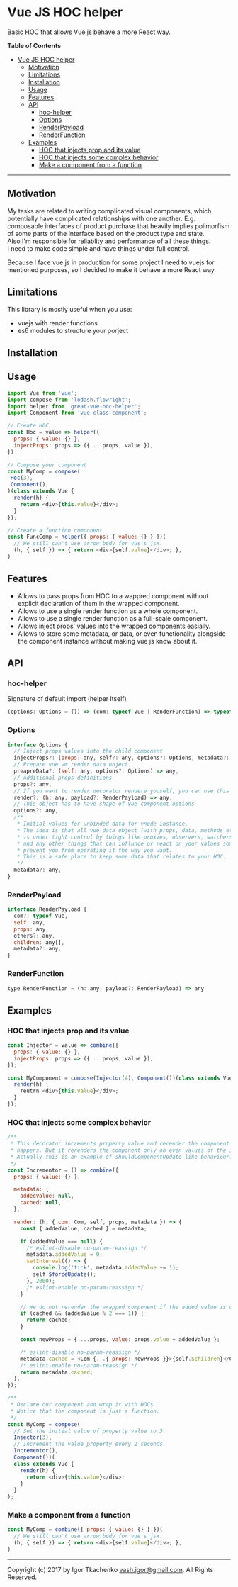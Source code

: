 # Vue JS HOC helper
Basic HOC that allows Vue js behave a more React way.

**Table of Contents**

- [Vue JS HOC helper](#)
	- [Motivation](##Motivation)
	- [Limitations](#)
	- [Installation](#)
	- [Usage](#)
	- [Features](#)
	- [API](#)
		- [hoc-helper](#)
		- [Options](#)
		- [RenderPayload](#)
		- [RenderFunction](#)
	- [Examples](#)
		- [HOC that injects prop and its value](#)
		- [HOC that injects some complex behavior](#)
		- [Make a component from a function](#)

---
## Motivation
My tasks are related to writing complicated visual components, which potentially have complicated relationships with one another. E.g. composable interfaces of product purchase that heavily implies polimorfism of some parts of the interface based on the product type and state.  
Also I'm responsible for reliablity and performance of all these things.  
I need to make code simple and have things under full control.

Because I face vue js in production for some project I need to vuejs for mentioned purposes, so I decided to make it behave a more React way.

## Limitations
This library is mostly useful when you use:
* vuejs with render functions
* es6 modules to structure your porject 

## Installation

## Usage
```javascript
import Vue from 'vue';
import compose from 'lodash.flowright';
import helper from 'great-vue-hoc-helper';
import Component from 'vue-class-component'; 

// Create HOC
const Hoc = value => helper({
  props: { value: {} },
  injectProps: props => ({ ...props, value }),
})

// Compose your component
const MyComp = compose(
 Hoc(3),
 Component(),
)(class extends Vue {
  render(h) {
    return <div>{this.value}</div>;
  }
});

// Create a function component
const FuncComp = helper({ props: { value: {} } })(
  // We still can't use arrow body for vue's jsx.
  (h, { self }) => { return <div>{self.value}</div>; },
)
```


## Features
* Allows to pass props from HOC to a wappred component without explicit declaration of them in the wrapped component.
* Allows to use a single render function as a whole component.
* Allows to use a single render function as a full-scale component.
* Allows inject props' values into the wrapped components easially.
* Allows to store some metadata, or data, or even functionality alongside the component instance without making vue js know about it.

## API
### hoc-helper
Signature of default import (helper itself)
```javascript 
(options: Options = {}) => (com: typeof Vue | RenderFunction) => typeof Vue 
```

### Options
```javascript
interface Options {
  // Inject props values into the child component
  injectProps?: (props: any, self?: any, options?: Options, metadata?: any) => any,
  // Prepare vue vm render data object
  preapreData?: (self: any, options?: Options) => any,
  // Additional props definitions
  props?: any,
  // If you want to render decorator rendere youself, you can use this property
  render?: (h: any, payload?: RenderPayload) => any,
  // This object has to have shape of Vue component options
  options?: any,
  /**
   * Initial values for unbinded data for vnode instance.
   * The idea is that all vue data object (with props, data, methods etc.)
   * is under tight control by things like proxies, observers, watchers,
   * and any other things that can influnce or react on your values some way or
   * prevent you from operating it the way you want.
   * This is a safe place to keep some data that relates to your HOC.
   */
  metadata?: any,
}
```

### RenderPayload
```javascript
interface RenderPayload {
  com?: typeof Vue,
  self: any,
  props: any,
  others?: any,
  children: any[],
  metadata?: any,
}
```

### RenderFunction
```javascript
type RenderFunction = (h: any, payload?: RenderPayload) => any
```

## Examples
### HOC that injects prop and its value
```javascript
const Injector = value => combine({
  props: { value: {} },
  injectProps: props => ({ ...props, value }),
});

const MyComponent = compose(Injector(4), Component())(class extends Vue {
  render(h) {
    reutrn <div>{this.value}</div>;
  }
});
```

### HOC that injects some complex behavior
```javascript
/**
 * This decorator increments property value and rerender the component when this
 * happens. But it rerenders the component only on even values of the increment.
 * Actually this is an example of shouldComponentUpdate-like behaviour.
 */
const Incrementor = () => combine({
  props: { value: {} },

  metadata: {
    addedValue: null,
    cached: null,
  },

  render: (h, { com: Com, self, props, metadata }) => {
    const { addedValue, cached } = metadata;

    if (addedValue === null) {
      /* eslint-disable no-param-reassign */
      metadata.addedValue = 0;
      setInterval(() => {
        console.log('tick', metadata.addedValue += 1);
        self.$forceUpdate();
      }, 2000);
      /* eslint-enable no-param-reassign */
    }

    // We do not rerender the wrapped component if the added value is odd.
    if (cached && (addedValue % 2 === 1)) {
      return cached;
    }

    const newProps = { ...props, value: props.value + addedValue };

    /* eslint-disable no-param-reassign */
    metadata.cached = <Com {...{ props: newProps }}>{self.$children}</Com>;
    /* eslint-enable no-param-reassign */
    return metadata.cached;
  },
});

/**
 * Declare our component and wrap it with HOCs.
 * Notice that the component is just a function.
 */
const MyComp = compose(
  // Set the initial value of property value to 3.
  Injector(3),
  // Increment the value property every 2 seconds.
  Incrementor(),
  Component())(
  class extends Vue {
    render(h) { 
      return <div>{this.value}</div>; 
    }
  }
);
```

### Make a component from a function
```javascript
const MyComp = combine({ props: { value: {} } })(
  // We still can't use arrow body for vue's jsx.
  (h, { self }) => { return <div>{self.value}</div>; },
)
```

---
Copyright (c) 2017 by Igor Tkachenko <vash.igor@gmail.com>. All Rights Reserved.
